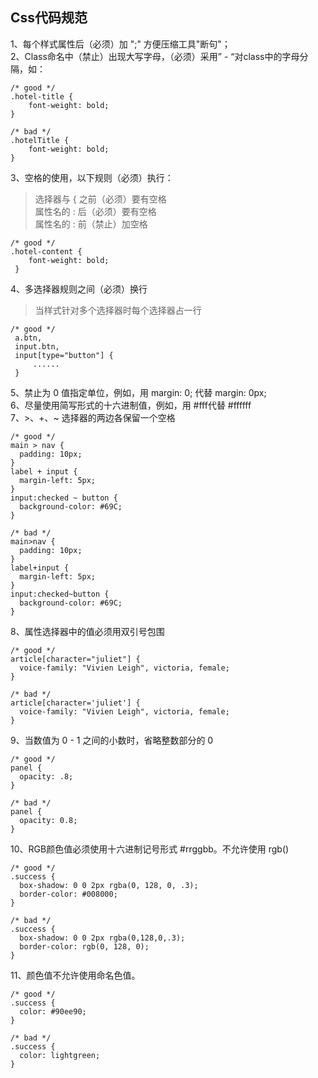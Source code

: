 ## Css代码规范
1、每个样式属性后（必须）加 ";" 方便压缩工具"断句"；</br>
2、Class命名中（禁止）出现大写字母，（必须）采用” - “对class中的字母分隔，如：</br>
```
/* good */
.hotel-title {
    font-weight: bold;
}

/* bad */
.hotelTitle {
    font-weight: bold;
}
```
3、空格的使用，以下规则（必须）执行：</br>
> 选择器与 { 之前（必须）要有空格</br>
> 属性名的 : 后（必须）要有空格</br>
> 属性名的 : 前（禁止）加空格</br>
```
/* good */
.hotel-content {
    font-weight: bold;
 }
```
4、多选择器规则之间（必须）换行 </br>
> 当样式针对多个选择器时每个选择器占一行</br>
```
/* good */
 a.btn,
 input.btn,
 input[type="button"] {
     ......
 }
```
5、禁止为 0 值指定单位，例如，用 margin: 0; 代替 margin: 0px;</br>
6、尽量使用简写形式的十六进制值，例如，用 #fff代替 #ffffff</br>
7、>、+、~ 选择器的两边各保留一个空格</br>
```
/* good */
main > nav {
  padding: 10px;
}
label + input {
  margin-left: 5px;
}
input:checked ~ button {
  background-color: #69C;
}

/* bad */
main>nav {
  padding: 10px;
}
label+input {
  margin-left: 5px;
}
input:checked~button {
  background-color: #69C;
}
```
8、属性选择器中的值必须用双引号包围 </br>
```
/* good */
article[character="juliet"] {
  voice-family: "Vivien Leigh", victoria, female;
}

/* bad */
article[character='juliet'] {
  voice-family: "Vivien Leigh", victoria, female;
}
```
9、当数值为 0 - 1 之间的小数时，省略整数部分的 0 </br>
```
/* good */
panel {
  opacity: .8;
}

/* bad */
panel {
  opacity: 0.8;
}
```
10、RGB颜色值必须使用十六进制记号形式 #rrggbb。不允许使用 rgb() </br>
```
/* good */
.success {
  box-shadow: 0 0 2px rgba(0, 128, 0, .3);
  border-color: #008000;
}

/* bad */
.success {
  box-shadow: 0 0 2px rgba(0,128,0,.3);
  border-color: rgb(0, 128, 0);
}
```
11、颜色值不允许使用命名色值。</br>
```
/* good */
.success {
  color: #90ee90;
}

/* bad */
.success {
  color: lightgreen;
}
```
